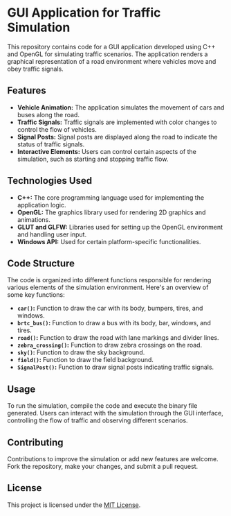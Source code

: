 # GUI Application for Traffic Simulation

This repository contains code for a GUI application developed using C++ and OpenGL for simulating traffic scenarios. The application renders a graphical representation of a road environment where vehicles move and obey traffic signals.

## Features

- **Vehicle Animation:** The application simulates the movement of cars and buses along the road.
- **Traffic Signals:** Traffic signals are implemented with color changes to control the flow of vehicles.
- **Signal Posts:** Signal posts are displayed along the road to indicate the status of traffic signals.
- **Interactive Elements:** Users can control certain aspects of the simulation, such as starting and stopping traffic flow.

## Technologies Used

- **C++:** The core programming language used for implementing the application logic.
- **OpenGL:** The graphics library used for rendering 2D graphics and animations.
- **GLUT and GLFW:** Libraries used for setting up the OpenGL environment and handling user input.
- **Windows API:** Used for certain platform-specific functionalities.

## Code Structure

The code is organized into different functions responsible for rendering various elements of the simulation environment. Here's an overview of some key functions:

- **`car()`:** Function to draw the car with its body, bumpers, tires, and windows.
- **`brtc_bus()`:** Function to draw a bus with its body, bar, windows, and tires.
- **`road()`:** Function to draw the road with lane markings and divider lines.
- **`zebra_crossing()`:** Function to draw zebra crossings on the road.
- **`sky()`:** Function to draw the sky background.
- **`field()`:** Function to draw the field background.
- **`SignalPost()`:** Function to draw signal posts indicating traffic signals.

## Usage

To run the simulation, compile the code and execute the binary file generated. Users can interact with the simulation through the GUI interface, controlling the flow of traffic and observing different scenarios.

## Contributing

Contributions to improve the simulation or add new features are welcome. Fork the repository, make your changes, and submit a pull request.

## License

This project is licensed under the [MIT License](LICENSE).
